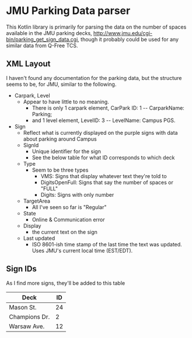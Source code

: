 # JMU Parking Data parser

This Kotlin library is primarily for parsing the data on the number of spaces
available in the JMU parking decks,
http://www.jmu.edu/cgi-bin/parking_get_sign_data.cgi, though it probably could
be used for any similar data from Q-Free TCS.

## XML Layout

I haven't found any documentation for the parking data, but the structure seems
to be, for JMU, similar to the following.

* Carpark, Level
    * Appear to have little to no meaning.
        * There is only 1 carpark element, CarPark ID: 1 -- CarparkName: Parking;
        * and 1 level element, LevelID: 3 -- LevelName: Campus PGS.
* Sign
    * Reflect what is currently displayed on the purple signs with data about
    parking around Campus
    * SignId
        * Unique identifier for the sign
        * See the below table for what ID corresponds to which deck
    * Type
        * Seem to be three types
            * VMS: Signs that display whatever text they're told to
            * DigitsOpenFull: Signs that say the number of spaces or "FULL"
            * Digits: Signs with only number
    * TargetArea
        * All I've seen so far is "Regular"
    * State
        * Online & Communication error
    * Display
        * the current text on the sign
    * Last updated
        * ISO 8601-ish time stamp of the last time the text was updated. Uses
        JMU's current local time (EST/EDT).


## Sign IDs

As I find more signs, they'll be added to this table

| Deck          | ID |
| --------------|----|
| Mason St.     | 24 |
| Champions Dr. | 2  |
| Warsaw Ave.   | 12 |

